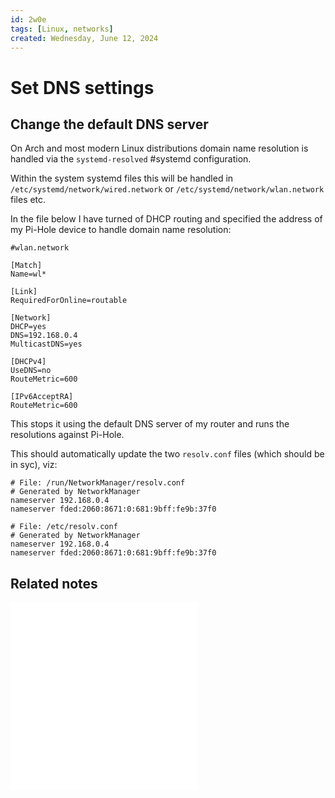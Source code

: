 ```yaml
---
id: 2w0e
tags: [Linux, networks]
created: Wednesday, June 12, 2024
---
```


# Set DNS settings

## Change the default DNS server

On Arch and most modern Linux distributions domain name resolution is handled
via the `systemd-resolved` #systemd configuration.

Within the system systemd files this will be handled in
`/etc/systemd/network/wired.network` or `/etc/systemd/network/wlan.network`
files etc.

In the file below I have turned of DHCP routing and specified the address of my
Pi-Hole device to handle domain name resolution:

```
#wlan.network

[Match]
Name=wl*

[Link]
RequiredForOnline=routable

[Network]
DHCP=yes
DNS=192.168.0.4
MulticastDNS=yes

[DHCPv4]
UseDNS=no
RouteMetric=600

[IPv6AcceptRA]
RouteMetric=600

```

This stops it using the default DNS server of my router and runs the resolutions
against Pi-Hole.

This should automatically update the two `resolv.conf` files (which should be in
syc), viz:

```
# File: /run/NetworkManager/resolv.conf
# Generated by NetworkManager
nameserver 192.168.0.4
nameserver fded:2060:8671:0:681:9bff:fe9b:37f0

```

```
# File: /etc/resolv.conf
# Generated by NetworkManager
nameserver 192.168.0.4
nameserver fded:2060:8671:0:681:9bff:fe9b:37f0

```

## Related notes

![Network scanning](Network_scanning.md)
![Network debugging](Network_debugging.md)
